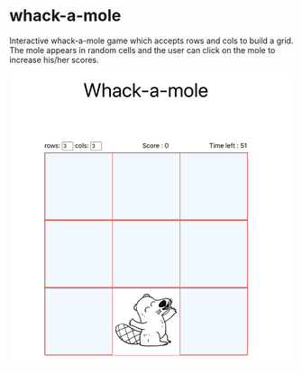 # whack-a-mole
Interactive whack-a-mole game  which accepts rows and cols to build a grid. 
The mole appears in random cells and the user can click on the mole to increase his/her scores.



![Demo image](demo.jpg?raw=true "Whack-a-mole-demo")
